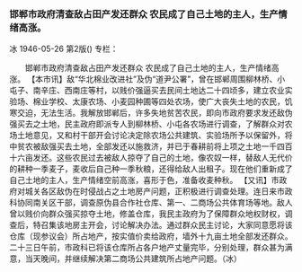 ### 邯郸市政府清查敌占田产发还群众  农民成了自己土地的主人，生产情绪高涨。
冰
1946-05-26
第2版()
专栏：

　　邯郸市政府清查敌占田产发还群众
    农民成了自己土地的主人，生产情绪高涨。
    【本市讯】敌“华北棉业改进社”及伪“道尹公署”，曾在邯郸周围柳林桥、小屯子、南辛庄、西南庄等村，以贱价强逼买去民间土地达二十四顷多，建立农业实验场、棉业学校、太康农场、小麦园种圃等四处农场，使广大丧失土地的农民，饥寒交迫，无法生活。我解放邯郸后，许多失地贫苦农民，即向市政府要求发还敌伪强买去之土地，民主政府即派专人到柳林桥、小屯各农场进行调查，了解群众对农场土地意见，又和村干部开会讨论决定除农场公共建筑、实验场所予以保留外，将中贫农被敌强买去土地，全部发还以施救济，并已于春耕前将上项之土地一千四百十六亩发还。这些农民过去被敌人掠夺了自己的土地，像农奴一样，替敌人无代价的耕种一季麦子，麦收后自己种一季秋粮，还得给敌人出租子。现在他们重新成了自己土地的主人，生产情绪空前高涨，喜形于色，准备收麦种秋。
    【又讯】市政府对城关各区敌伪在时侵战占之土地房产问题，正积极进行调查处理。连日来市政科协同南关区干部，调查原伪县合作社仓库、第一、二商场公共体育场等地。敌人曾以贱价向群众强买掠夺土地，修盖仓库，我民主政府为了保障群众地权财权，调查后，特召集该地房主开会，讨论解决办法。通过群众民主讨论，大家同意愿将该仓库（现参议会）所占地产，按实值价卖给政府，墙外十九亩土地全部发还群众。二十三日午前，市政科已将该仓库所占各户地产丈量完毕，分别处理，群众甚为满意，当天晚间，并继续解决第二商场公共建筑所占地产问题。（冰）
